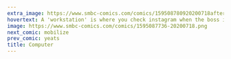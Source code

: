 ```yaml
---
extra_image: https://www.smbc-comics.com/comics/159508780920200718after.png
hovertext: A 'workstation' is where you check instagram when the boss isn't looking.
image: https://www.smbc-comics.com/comics/1595087736-20200718.png
next_comic: mobilize
prev_comic: yeats
title: Computer
---
```


